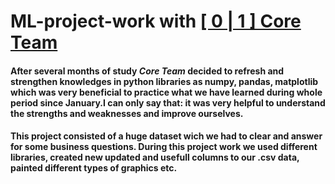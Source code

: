 ML-project-work with [ [ 0 | 1 ] Core Team ]( https://taplink.cc/iut__ml) 
====
 
#### After several months of study ***Core Team*** decided to refresh and strengthen knowledges in python libraries as numpy, pandas, matplotlib which was very beneficial to practice what we have learned during whole period since January.I can only say that: it was very helpful to understand the strengths and weaknesses and improve ourselves.

#### This project consisted of a huge dataset wich we had to clear and answer for some business questions. During this project work we used different libraries, created new updated and usefull columns to our .csv data, painted different types of graphics  etc.
 
 
 
 

 

